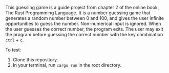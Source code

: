 This guessing game is a guide project from chapter 2 of the online book, The Rust Programming Language.
It is a number guessing game that generates a random number between 0 and 100, and gives the user infinite opportunities to guess the number.
Non-numerical input is ignored.
When the user guesses the correct number, the program exits.
The user may exit the program before guessing the correct number with the key combination `ctrl` + `c`.

To test:
1. Clone this repository.
2. In your terminal, run `cargo run` in the root directory.
